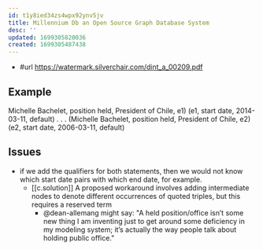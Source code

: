 ```yaml
---
id: t1y8ied34zs4wpx92ynv5jv
title: Millennium Db an Open Source Graph Database System
desc: ''
updated: 1699305820036
created: 1699305487438
---
```


- #url https://watermark.silverchair.com/dint_a_00209.pdf


## Example

Michelle Bachelet, position held, President of Chile, e1)
(e1, start date, 2014-03-11, default)
. . .
(Michelle Bachelet, position held, President of Chile, e2)
(e2, start date, 2006-03-11, default)

## Issues

- if we add
the qualifiers for both statements, then we would not know which start date pairs with which end
date, for example.
  - [[c.solution]] A proposed workaround involves adding intermediate nodes to denote different occurrences of quoted triples, but
this requires a reserved term 
    - @dean-allemang might say: "A held position/office isn’t some new thing I am inventing just to get around some deficiency in my modeling system; it’s actually the way people talk about holding public office."